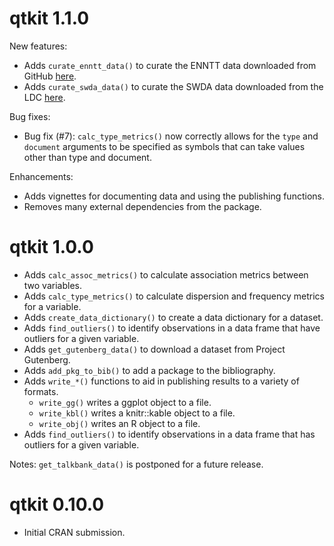 # qtkit 1.1.0

New features:

- Adds `curate_enntt_data()` to curate the ENNTT data downloaded from GitHub [here](https://github.com/senisioi/enntt-release).
- Adds `curate_swda_data()` to curate the SWDA data downloaded from the LDC [here](https://catalog.ldc.upenn.edu/docs/LDC97S62/swb1_dialogact_annot.tar.gz).

Bug fixes:

- Bug fix (#7): `calc_type_metrics()` now correctly allows for the `type` and `document` arguments to be specified as symbols that can take values other than type and document.

Enhancements:

- Adds vignettes for documenting data and using the publishing functions.
- Removes many external dependencies from the package.

# qtkit 1.0.0

- Adds `calc_assoc_metrics()` to calculate association metrics between two variables.
- Adds `calc_type_metrics()` to calculate dispersion and frequency metrics for a variable.
- Adds `create_data_dictionary()` to create a data dictionary for a dataset.
- Adds `find_outliers()` to identify observations in a data frame that have outliers for a given variable.
- Adds `get_gutenberg_data()` to download a dataset from Project Gutenberg.
- Adds `add_pkg_to_bib()` to add a package to the bibliography.
- Adds `write_*()` functions to aid in publishing results to a variety of formats.
  - `write_gg()` writes a ggplot object to a file.
  - `write_kbl()` writes a knitr::kable object to a file.
  - `write_obj()` writes an R object to a file.
- Adds `find_outliers()` to identify observations in a data frame that has outliers for a given variable.

Notes: `get_talkbank_data()` is postponed for a future release.

# qtkit 0.10.0

- Initial CRAN submission.
